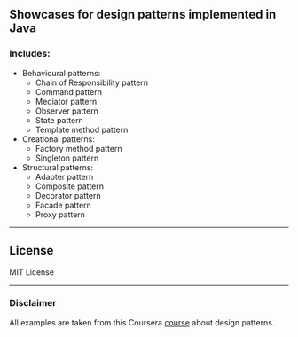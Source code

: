 ## Showcases for design patterns implemented in Java
### Includes:

- Behavioural patterns:
  - Chain of Responsibility pattern
  - Command pattern
  - Mediator pattern
  - Observer pattern
  - State pattern
  - Template method pattern
- Creational patterns:
  - Factory method pattern
  - Singleton pattern
- Structural patterns:
  - Adapter pattern
  - Composite pattern
  - Decorator pattern
  - Facade pattern
  - Proxy pattern

---
## License
MIT License

---
### Disclaimer
All examples are taken from this Coursera [course](https://www.coursera.org/learn/design-patterns/) about design patterns.
